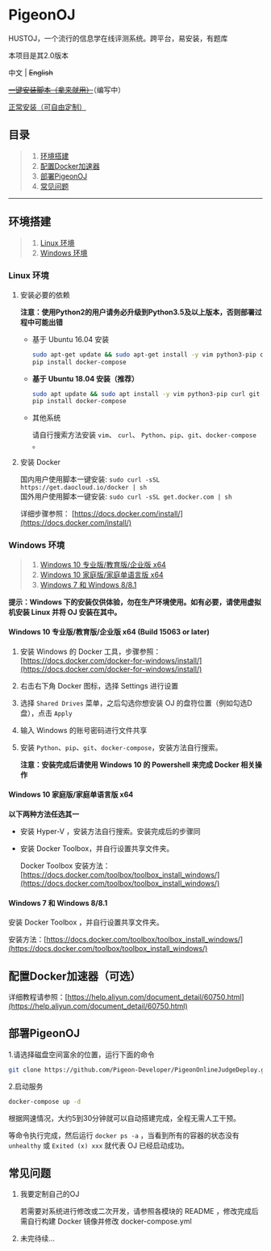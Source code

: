 
# PigeonOJ
HUSTOJ，一个流行的信息学在线评测系统。跨平台，易安装，有题库

本项目是其2.0版本

中文  |  ~~English~~

 ~~[一键安装脚本（拿来就用）]()~~（编写中）

[正常安装（可自由定制）](#目录)

## 目录

> 1. [环境搭建](#环境搭建)
> 2. [配置Docker加速器](#配置Docker加速器（可选）)
> 3. [部署PigeonOJ](#部署PigeonOJ)
> 4. [常见问题](#常见问题)

---

## 环境搭建

> 1. [Linux 环境](#linux-环境)
> 2. [Windows 环境](#windows-环境)

### Linux 环境

1. 安装必要的依赖

    **注意：使用Python2的用户请务必升级到Python3.5及以上版本，否则部署过程中可能出错**

    + 基于 Ubuntu 16.04 安装

        ```bash
        sudo apt-get update && sudo apt-get install -y vim python3-pip curl git
        pip install docker-compose
        ```

    + **基于 Ubuntu 18.04 安装（推荐）**

        ```bash
        sudo apt update && sudo apt install -y vim python3-pip curl git
        pip install docker-compose
        ```

    + 其他系统

        请自行搜索方法安装 `vim`、 `curl`、 `Python`、`pip`、`git`、`docker-compose` 。

2. 安装 Docker 

    国内用户使用脚本一键安装: `sudo curl -sSL https://get.daocloud.io/docker | sh`  
    国外用户使用脚本一键安装: `sudo curl -sSL get.docker.com | sh`
    
    详细步骤参照： [https://docs.docker.com/install/](https://docs.docker.com/install/)

### Windows 环境

> 1. [Windows 10 专业版/教育版/企业版 x64](#Windows-10-专业版/教育版/企业版-x64-Build-15063-or-later)
> 2. [Windows 10 家庭版/家庭单语言版 x64](#Windows-10-家庭版/家庭单语言版-x64)
> 3. [Windows 7 和 Windows 8/8.1](#Windows-7-和-Windows-881)

**提示：Windows 下的安装仅供体验，勿在生产环境使用。如有必要，请使用虚拟机安装 Linux 并将 OJ 安装在其中。**

#### Windows 10 专业版/教育版/企业版 x64 (Build 15063 or later)

1. 安装 Windows 的 Docker 工具，步骤参照：[https://docs.docker.com/docker-for-windows/install/](https://docs.docker.com/docker-for-windows/install/)
2. 右击右下角 Docker 图标，选择 Settings 进行设置
3. 选择 `Shared Drives` 菜单，之后勾选你想安装 OJ 的盘符位置（例如勾选D盘），点击 `Apply`
4. 输入 Windows 的账号密码进行文件共享
5. 安装 `Python`、`pip`、`git`、`docker-compose`，安装方法自行搜索。

    **注意：安装完成后请使用 Windows 10 的 Powershell 来完成 Docker 相关操作**

#### Windows 10 家庭版/家庭单语言版 x64

**以下两种方法任选其一**

+ 安装 Hyper-V ，安装方法自行搜索。安装完成后的步骤同 []()

+ 安装 Docker Toolbox，并自行设置共享文件夹。

    Docker Toolbox 安装方法：[https://docs.docker.com/toolbox/toolbox_install_windows/](https://docs.docker.com/toolbox/toolbox_install_windows/)


#### Windows 7 和 Windows 8/8.1
安装 Docker Toolbox ，并自行设置共享文件夹。

安装方法：[https://docs.docker.com/toolbox/toolbox_install_windows/](https://docs.docker.com/toolbox/toolbox_install_windows/)


## 配置Docker加速器（可选）

详细教程请参照：[https://help.aliyun.com/document_detail/60750.html](https://help.aliyun.com/document_detail/60750.html)

## 部署PigeonOJ

1.请选择磁盘空间富余的位置，运行下面的命令

```bash
git clone https://github.com/Pigeon-Developer/PigeonOnlineJudgeDeploy.git && cd PigeonOnlineJudgeDeploy
```

2.启动服务

```bash
docker-compose up -d
```

根据网速情况，大约5到30分钟就可以自动搭建完成，全程无需人工干预。

等命令执行完成，然后运行 `docker ps -a` ，当看到所有的容器的状态没有 `unhealthy` 或 `Exited (x) xxx` 就代表 OJ 已经启动成功。

## 常见问题

1. 我要定制自己的OJ

    若需要对系统进行修改或二次开发，请参照各模块的 README ，修改完成后需自行构建 Docker 镜像并修改 docker-compose.yml

2. 未完待续...

